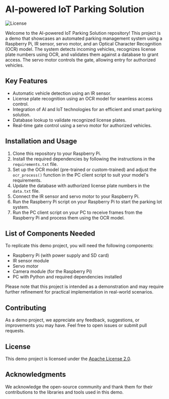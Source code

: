 # AI-powered IoT Parking Solution

![License](https://img.shields.io/badge/License-Apache%202.0-blue.svg)

Welcome to the AI-powered IoT Parking Solution repository! This project is a demo that showcases an automated parking management system using a Raspberry Pi, IR sensor, servo motor, and an Optical Character Recognition (OCR) model. The system detects incoming vehicles, recognizes license plate numbers using OCR, and validates them against a database to grant access. The servo motor controls the gate, allowing entry for authorized vehicles.

## Key Features

- Automatic vehicle detection using an IR sensor.
- License plate recognition using an OCR model for seamless access control.
- Integration of AI and IoT technologies for an efficient and smart parking solution.
- Database lookup to validate recognized license plates.
- Real-time gate control using a servo motor for authorized vehicles.

## Installation and Usage

1. Clone this repository to your Raspberry Pi.
2. Install the required dependencies by following the instructions in the `requirements.txt` file.
3. Set up the OCR model (pre-trained or custom-trained) and adjust the `ocr_process()` function in the PC client script to suit your model's requirements.
4. Update the database with authorized license plate numbers in the `data.txt` file.
5. Connect the IR sensor and servo motor to your Raspberry Pi.
6. Run the Raspberry Pi script on your Raspberry Pi to start the parking lot system.
7. Run the PC client script on your PC to receive frames from the Raspberry Pi and process them using the OCR model.

## List of Components Needed

To replicate this demo project, you will need the following components:

- Raspberry Pi (with power supply and SD card)
- IR sensor module
- Servo motor
- Camera module (for the Raspberry Pi)
- PC with Python and required dependencies installed

Please note that this project is intended as a demonstration and may require further refinement for practical implementation in real-world scenarios.

## Contributing

As a demo project, we appreciate any feedback, suggestions, or improvements you may have. Feel free to open issues or submit pull requests.

## License

This demo project is licensed under the [Apache License 2.0](LICENSE).

## Acknowledgments

We acknowledge the open-source community and thank them for their contributions to the libraries and tools used in this demo.

